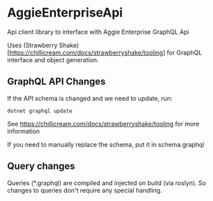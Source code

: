 # AggieEnterpriseApi

Api client library to interface with Aggie Enterprise GraphQL Api

Uses (Strawberry Shake)[https://chillicream.com/docs/strawberryshake/tooling] for GraphQL interface and object generation.

## GraphQL API Changes

If the API schema is changed and we need to update, run:

`dotnet graphql update`

See https://chillicream.com/docs/strawberryshake/tooling for more information

If you need to manually replace the schema, put it in schema.graphql

## Query changes

Queries (*.graphql) are compiled and injected on build (via roslyn).  So changes to queries don't require any special handling.